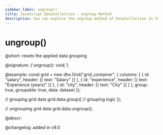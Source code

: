 ```yaml
---
sidebar_label: ungroup()
title: JavaScript DataCollection - ungroup Method 
description: You can explore the ungroup method of DataCollection in the documentation of the DHTMLX JavaScript UI library. Browse developer guides and API reference, try out code examples and live demos, and download a free 30-day evaluation version of DHTMLX Suite.
---
```


# ungroup()

@short: resets the applied data grouping

@signature: {'ungroup(): void;'}

@example:
const grid = new dhx.Grid("grid_container", {
    columns: [
        { id: "salary", header: [{ text: "Salary" }] },
        { id: "experience", header: [{ text: "Experience (years)" }] },
        { id: "city", header: [{ text: "City" }] }
    ],
    group: true,
    groupable: true,
    data: dataset
});

// grouping grid data
grid.data.group([
    // grouping logic
]);

// ungrouping grid data
grid.data.ungroup();

@descr:

@changelog: added in v9.0